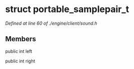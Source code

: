 # struct portable_samplepair_t

*Defined at line 60 of ./engine/client/sound.h*

## Members

public int left

public int right



